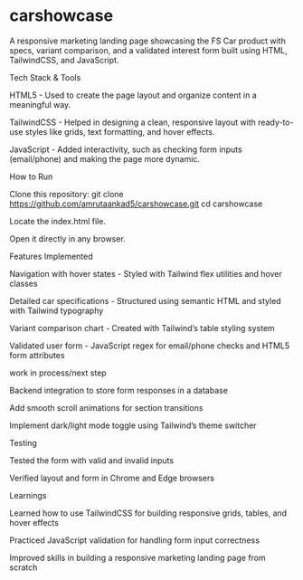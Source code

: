 # carshowcase
A responsive marketing landing page showcasing the FS Car product with specs, variant comparison, and a validated interest form built using HTML, TailwindCSS, and JavaScript.


Tech Stack & Tools

HTML5 - Used to create the page layout and organize content in a meaningful way.

TailwindCSS - Helped in designing a clean, responsive layout with ready-to-use styles like grids, text formatting, and hover effects.

JavaScript - Added interactivity, such as checking form inputs (email/phone) and making the page more dynamic.


How to Run

Clone this repository:
git clone https://github.com/amrutaankad5/carshowcase.git
cd carshowcase

Locate the index.html file.

Open it directly in any browser.


Features Implemented

Navigation with hover states - Styled with Tailwind flex utilities and hover classes

Detailed car specifications - Structured using semantic HTML and styled with Tailwind typography

Variant comparison chart - Created with Tailwind’s table styling system

Validated user form - JavaScript regex for email/phone checks and HTML5 form attributes



work in process/next step

Backend integration to store form responses in a database

Add smooth scroll animations for section transitions

Implement dark/light mode toggle using Tailwind’s theme switcher



Testing

Tested the form with valid and invalid inputs 

Verified layout and form in Chrome and Edge browsers



Learnings


Learned how to use TailwindCSS for building responsive grids, tables, and hover effects

Practiced JavaScript validation for handling form input correctness

Improved skills in building a responsive marketing landing page from scratch

